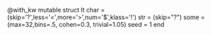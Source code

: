 
@with_kw mutable struct It
  char = (skip='?',less='<',more='>',num='$',klass='!')
  str  = (skip="?")
  some = (max=32,bins=.5, cohen=0.3, trivial=1.05)
  seed = 1
end

````

